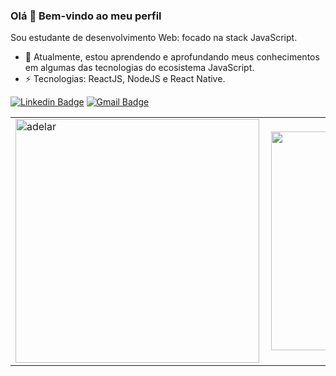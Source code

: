

### Olá 👋 Bem-vindo ao meu perfil 


Sou estudante de desenvolvimento Web: focado na stack JavaScript.

- 🔭 Atualmente, estou aprendendo e aprofundando meus conhecimentos em algumas das tecnologias do ecosistema JavaScript.
- ⚡ Tecnologias: ReactJS, NodeJS e React Native. 

[![Linkedin Badge](https://img.shields.io/badge/-LinkedIn-blue?style=flat-square&logo=Linkedin&logoColor=white&link=https://www.linkedin.com/in/adelar-de-mello-1948a1168/)](https://www.linkedin.com/in/adelar-de-mello-1948a1168/)
[![Gmail Badge](https://img.shields.io/badge/-Gmail-c14438?style=flat-square&logo=Gmail&logoColor=white&link=mailto:adelarmello8@gmail.com)](mailto:adelarmello8@gmail.com)


<center>
  <table>
    <tr>
      <td><img width="390" align="left" src="https://github-readme-stats.vercel.app/api?username=adelarmello&show_icons=true&theme=default" alt="adelar"/></td>
      <td><img width="350px" align="left" src="https://github-readme-stats.vercel.app/api/top-langs/?username=adelarmello&hide=html&layout=compact&theme=default"/>      </td>
   </tr>
 </table>
</center>

